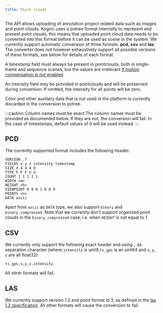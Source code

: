```yaml
---
title: Point clouds
---
```


The API allows uploading of annotation project related data such as images and point clouds. Kognic uses a potree format internally to represent and present point clouds, this means that uploaded point cloud data needs to be converted into this format before it can be used as scene in the system. We currently support automatic conversion of three formats: **pcd**, **csv** and **las**. The converter does not however exhaustively support all possible versions of these formats, see below for details of each format.

A timestamp field must always be present in pointclouds, both in single-frame and sequence scenes, but the values are irrelevant [if motion compensation is not enabled](../scenes/lidars_with_imu_data.md#enabledisable-motion-compensation).

An intensity field may be provided in pointclouds and will be preserved during conversion. If omitted, the intensity for all points will be zero.

Color and other auxiliary data that is not used in the platform is currently discarded in the conversion to potree.

:::caution Column names must be exact
The column names must be provided as documented below. If they are not, the conversion will fail. In the case of timestamps, 
default values of 0 will be used instead.
:::

## PCD

The currently supported format includes the following header:

```
VERSION .7
FIELDS x y z intensity timestamp
SIZE 4 4 4 4 8
TYPE F F F U U
COUNT 1 1 1 1 1
WIDTH <w>
HEIGHT <h>
VIEWPOINT 0 0 0 1 0 0 0
POINTS <n>
DATA ascii
```

Apart from `ascii` as `DATA` type, we also support `binary` and `binary_compressed`. Note that we currently don't support
organized point clouds in the `binary_compressed` case, i.e. when `HEIGHT` is not equal to 1.

## CSV

We currently only support the following exact header and using `,` as separation character (where `intensity` is uint8,`ts_gps` is an uint64 and `x`, `y`, `z` are all float32):

```
ts_gps,x,y,z,intensity
```

All other formats will fail.

## LAS

We currently support version 1.2 and point format id 3, as defined in the [las 1.2 specification](https://www.asprs.org/a/society/committees/standards/asprs_las_format_v12.pdf). All other formats will cause the conversion to fail.
